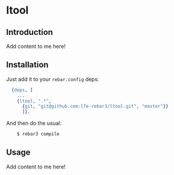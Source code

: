 # ltool


## Introduction

Add content to me here!


## Installation

Just add it to your ``rebar.config`` deps:

```erlang
  {deps, [
    ...
    {ltool, ".*",
      {git, "git@github.com:lfe-rebar3/ltool.git", "master"}}
      ]}.
```

And then do the usual:

```bash
    $ rebar3 compile
```


## Usage

Add content to me here!
